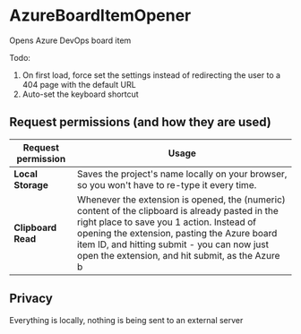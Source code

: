 # AzureBoardItemOpener
Opens Azure DevOps board item

Todo:
1. On first load, force set the settings instead of redirecting the user to a 404 page with the default URL
1. Auto-set the keyboard shortcut

## Request permissions (and how they are used)
| **Request permission**        | **Usage**                                                                                                                                                                                                                       |
|--------------------|---------------------------------------------------------------------------------------------------------------------------------------------------------------------------------------------------------------------------------------|
| **Local Storage**  | Saves the project's name locally on your browser, so you won't have to re-type it every time.                                                                                                                                          |
| **Clipboard Read** | Whenever the extension is opened, the (numeric) content of the clipboard is already pasted in the right place to save you 1 action. Instead of opening the extension, pasting the Azure board item ID, and hitting submit - you can now just open the extension, and hit submit, as the Azure b

## Privacy
Everything is locally, nothing is being sent to an external server